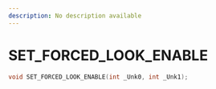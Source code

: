 ```yaml
---
description: No description available 
---
```


# SET_FORCED_LOOK_ENABLE

```cpp
void SET_FORCED_LOOK_ENABLE(int _Unk0, int _Unk1);
```